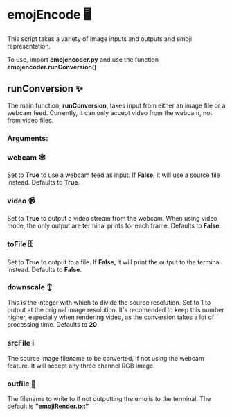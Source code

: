 # emojEncode 🖥️

This script takes a variety of image inputs and outputs and emoji representation.

To use, import **emojencoder.py** and use the function **emojencoder.runConversion()**

## runConversion ✨

The main function, **runConversion**, takes input from either an image file or a webcam feed. Currently, it can only accept video from the webcam, not from video files.

  ### Arguments:

  ### webcam 🕸️
  Set to **True** to use a webcam feed as input. If **False**, it will use a source file instead. Defaults to **True**.

  ### video 📹
  Set to **True** to output a video stream from the webcam. When using video mode, the only output are terminal prints for each frame. Defaults to **False**.

  ### toFile 🗄️
  Set to **True** to output to a file. If **False**, it will print the output to the terminal instead. Defaults to **False**.

  ### downscale ↕️
  This is the integer with which to divide the source resolution. Set to 1 to output at the original image resolution. It's recomended to keep this number higher, especially when rendering video, as the conversion takes a lot of processing time. Defaults to **20**

  ### srcFile ℹ️
  The source image filename to be converted, if not using the webcam feature. It will accept any three channel RGB image.

  ### outfile 🥧
  The filename to write to if not outputting the emojis to the terminal. The default is **"emojiRender.txt"**

